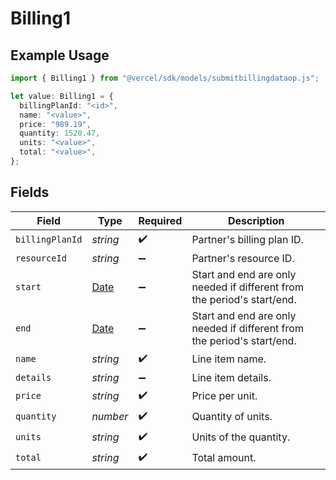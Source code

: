 # Billing1

## Example Usage

```typescript
import { Billing1 } from "@vercel/sdk/models/submitbillingdataop.js";

let value: Billing1 = {
  billingPlanId: "<id>",
  name: "<value>",
  price: "989.19",
  quantity: 1520.47,
  units: "<value>",
  total: "<value>",
};
```

## Fields

| Field                                                                                         | Type                                                                                          | Required                                                                                      | Description                                                                                   |
| --------------------------------------------------------------------------------------------- | --------------------------------------------------------------------------------------------- | --------------------------------------------------------------------------------------------- | --------------------------------------------------------------------------------------------- |
| `billingPlanId`                                                                               | *string*                                                                                      | :heavy_check_mark:                                                                            | Partner's billing plan ID.                                                                    |
| `resourceId`                                                                                  | *string*                                                                                      | :heavy_minus_sign:                                                                            | Partner's resource ID.                                                                        |
| `start`                                                                                       | [Date](https://developer.mozilla.org/en-US/docs/Web/JavaScript/Reference/Global_Objects/Date) | :heavy_minus_sign:                                                                            | Start and end are only needed if different from the period's start/end.                       |
| `end`                                                                                         | [Date](https://developer.mozilla.org/en-US/docs/Web/JavaScript/Reference/Global_Objects/Date) | :heavy_minus_sign:                                                                            | Start and end are only needed if different from the period's start/end.                       |
| `name`                                                                                        | *string*                                                                                      | :heavy_check_mark:                                                                            | Line item name.                                                                               |
| `details`                                                                                     | *string*                                                                                      | :heavy_minus_sign:                                                                            | Line item details.                                                                            |
| `price`                                                                                       | *string*                                                                                      | :heavy_check_mark:                                                                            | Price per unit.                                                                               |
| `quantity`                                                                                    | *number*                                                                                      | :heavy_check_mark:                                                                            | Quantity of units.                                                                            |
| `units`                                                                                       | *string*                                                                                      | :heavy_check_mark:                                                                            | Units of the quantity.                                                                        |
| `total`                                                                                       | *string*                                                                                      | :heavy_check_mark:                                                                            | Total amount.                                                                                 |